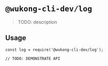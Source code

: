 # `@wukong-cli-dev/log`

> TODO: description

## Usage

```
const log = require('@wukong-cli-dev/log');

// TODO: DEMONSTRATE API
```

